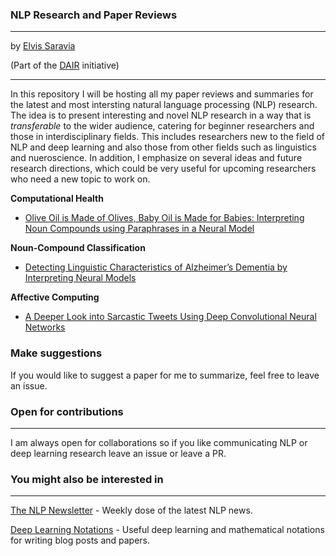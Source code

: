 ### NLP Research and Paper Reviews
---
by [Elvis Saravia](http://elvissaravia.com/)

(Part of the [DAIR](https://medium.com/dair-ai) initiative)

---

In this repository I will be hosting all my paper reviews and summaries for the latest and most intersting natural language processing (NLP) research. The idea is to present interesting and novel NLP research in a way that is *transferable* to the wider audience, catering for beginner researchers and those in interdisciplinary fields. This includes researchers new to the field of NLP and deep learning and also those from other fields such as linguistics and nueroscience. In addition, I emphasize on several ideas and future research directions, which could be very useful for upcoming researchers who need a new topic to work on.

**Computational Health**
- [Olive Oil is Made of Olives, Baby Oil is Made for Babies: Interpreting Noun Compounds using Paraphrases in a Neural Model](https://github.com/omarsar/nlp_research/blob/master/Computational%20Health/Detecting-Linguistic-Characteristics-of-Alzheimers-Dementia-by-Interpreting-Neural-Models.md)

**Noun-Compound Classification**

- [Detecting Linguistic Characteristics of Alzheimer’s Dementia by Interpreting Neural Models](https://github.com/omarsar/nlp_research/blob/master/Noun-Compound%20Classification/Olive-Oil-is-Made-of-Olives-Baby-Oil-is-Made-for-Babies-Interpreting-Noun-Compounds-using-Paraphrases-in-a-Neura.md)

**Affective Computing**

- [A Deeper Look into Sarcastic Tweets Using Deep Convolutional Neural Networks](https://github.com/omarsar/nlp_research/blob/master/Affective%20Computing/A-Deeper-Look-into-Sarcastic-Tweets-Using-Deep-Convolutional-Neural-Networks.md)

### Make suggestions
If you would like to suggest a paper for me to summarize, feel free to leave an issue. 

### Open for contributions
---
I am always open for collaborations so if you like communicating NLP or deep learning research leave an issue or leave a PR.

### You might also be interested in
---
[The NLP Newsletter](https://github.com/omarsar/nlp_newsletter) - Weekly dose of the latest NLP news. 

[Deep Learning Notations](https://github.com/omarsar/deep_learning_notations) - Useful deep learning and mathematical notations for writing blog posts and papers. 
